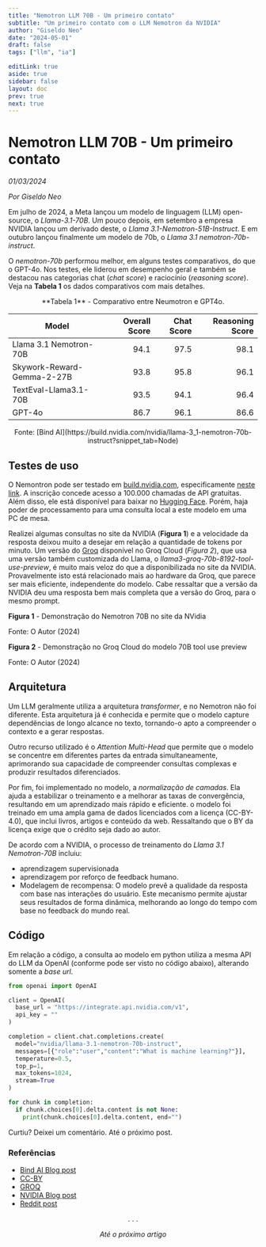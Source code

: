 ```yaml
---
title: "Nemotron LLM 70B - Um primeiro contato"
subtitle: "Um primeiro contato com o LLM Nemotron da NVIDIA"
author: "Giseldo Neo"
date: "2024-05-01"
draft: false
tags: ["llm", "ia"]

editLink: true
aside: true
sidebar: false
layout: doc
prev: true
next: true
---
```


# Nemotron LLM 70B - Um primeiro contato

_01/03/2024_

_Por Giseldo Neo_

Em julho de 2024, a Meta lançou um modelo de linguagem (LLM) open-source, o _Llama-3.1-70B_. Um pouco depois, em setembro a empresa NVIDIA lançou um derivado deste, o _Llama 3.1-Nemotron-51B-Instruct_. E em outubro lançou finalmente um modelo de 70b, o _Llama 3.1 nemotron-70b-instruct_.

O _nemotron-70b_ performou melhor, em alguns testes comparativos, do que o GPT-4o. Nos testes, ele liderou em desempenho geral e também se destacou nas categorias chat (_chat score_) e raciocínio (_reasoning score_). Veja na **Tabela 1** os dados comparativos com mais detalhes.

<center>**Tabela 1** - Comparativo entre Neumotron e GPT4o.</center>

| Model	| Overall Score | Chat Score | Reasoning Score |
| ------|--------------:|-----------:|----------------:|
Llama 3.1 Nemotron-70B	| 94.1 | 97.5 |	98.1 |
Skywork-Reward-Gemma-2-27B | 93.8 |	95.8 | 96.1 |
TextEval-Llama3.1-70B | 93.5 | 94.1 |	96.4 |
GPT-4o	| 86.7 | 96.1 | 86.6 |

<center>Fonte: [Bind AI](https://build.nvidia.com/nvidia/llama-3_1-nemotron-70b-instruct?snippet_tab=Node)</center>

## Testes de uso

O Nemontron pode ser testado em [build.nvidia.com](https://build.nvidia.com), especificamente [neste link](https://build.nvidia.com/nvidia/llama-3_1-nemotron-70b-instruct?snippet_tab=Node). A inscrição concede acesso a 100.000 chamadas de API gratuitas. Além disso, ele está disponível para baixar no [Hugging Face](https://huggingface.co/nvidia/Llama-3_1-Nemotron-51B-Instruct). Porém, haja poder de processamento para uma consulta local a este modelo em uma PC de mesa.

Realizei algumas consultas no site da NVIDIA (**Figura 1**) e a velocidade da resposta deixou muito a desejar em relação a quantidade de tokens por minuto. Um versão do [Groq](https://console.groq.com/playground) disponível no Groq Cloud (*Figura 2*), que usa uma versão também customizada do Llama, o *llama3-groq-70b-8192-tool-use-preview*, é muito mais veloz do que a disponibilizada no site da NVIDIA. Provavelmente isto está relacionado mais ao hardware da Groq, que parece ser mais eficiente, independente do modelo. Cabe ressaltar que a versão da NVIDIA deu uma resposta bem mais completa que a versão do Groq, para o mesmo prompt.

**Figura 1** - Demonstração do Nemotron 70B no site da NVidia

Fonte: O Autor (2024)

**Figura 2** - Demonstração no Groq Cloud do modelo 70B tool use preview

Fonte: O Autor (2024)

## Arquitetura 

Um LLM geralmente utiliza a arquitetura _transformer_, e no Nemotron não foi diferente. Esta arquitetura já é conhecida e permite que o modelo capture dependências de longo alcance no texto, tornando-o apto a compreender o contexto e a gerar respostas.

Outro recurso utilizado é o _Attention Multi-Head_ que permite que o modelo se concentre em diferentes partes da entrada simultaneamente, aprimorando sua capacidade de compreender consultas complexas e produzir resultados diferenciados.

Por fim, foi implementado no modelo, a _normalização de camadas_. Ela ajuda a estabilizar o treinamento e a melhorar as taxas de convergência, resultando em um aprendizado mais rápido e eficiente.
o modelo foi treinado em uma ampla gama de dados licenciados com a licença (CC-BY-4.0), que inclui livros, artigos e conteúdo da web. Ressaltando que o BY da licença exige que o crédito seja dado ao autor.

De acordo com a NVIDIA, o processo de treinamento do *Llama 3.1 Nemotron-70B* incluiu: 

* aprendizagem supervisionada 
* aprendizagem por reforço de feedback humano. 
* Modelagem de recompensa: O modelo prevê a qualidade da resposta com base nas interações do usuário. Este mecanismo permite ajustar seus resultados de forma dinâmica, melhorando ao longo do tempo com base no feedback do mundo real.

## Código 

Em relação a código, a consulta ao modelo em python utiliza a mesma API do LLM da OpenAI (conforme pode ser visto no código abaixo), alterando somente a _base url_. 

```python
from openai import OpenAI

client = OpenAI(
  base_url = "https://integrate.api.nvidia.com/v1",
  api_key = ""
)

completion = client.chat.completions.create(
  model="nvidia/llama-3.1-nemotron-70b-instruct",
  messages=[{"role":"user","content":"What is machine learning?"}],
  temperature=0.5,
  top_p=1,
  max_tokens=1024,
  stream=True
)

for chunk in completion:
  if chunk.choices[0].delta.content is not None:
    print(chunk.choices[0].delta.content, end="")
```

Curtiu? Deixei um comentário. Até o próximo post.

### Referências

* [Bind AI Blog post](https://blog.getbind.co/2024/10/17/llama-3-1-nemotron-70b-is-it-better-for-coding-compared-to-gpt-4o-and-claude-3-5-sonnet/)
* [CC-BY](https://creativecommons.org/share-your-work/cclicenses/)
* [GROQ](https://console.groq.com/)
* [NVIDIA Blog post](https://developer.nvidia.com/blog/advancing-the-accuracy-efficiency-frontier-with-llama-3-1-nemotron-51b)
* [Reddit post](https://www.reddit.com/r/LocalLLaMA/comments/1fnp2kt/new_llama31nemotron51b_instruct_model_from_nvidia/)

<center>. . .</center>

_<center>Até o próximo artigo</center>_